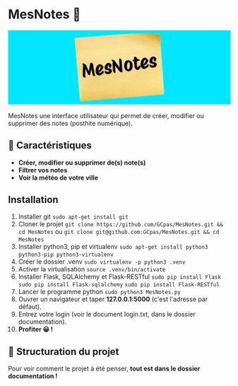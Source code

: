# MesNotes 📝
![](./documentation/logo_mesnotes_en_jpg.jpg)

MesNotes une interface utilisateur qui permet de créer, modifier ou supprimer des notes (posthite numérique).

## 🌟 Caractéristiques

- **Créer, modifier ou supprimer de(s) note(s)**
- **Filtrer vos notes**
- **Voir la météo de votre ville**

## Installation

1. Installer git
```sudo apt-get install git```
2. Cloner le projet
```git clone https://github.com/GCpas/MesNotes.git && cd MesNotes``` ou ```git clone git@github.com:GCpas/MesNotes.git && cd MesNotes```
3. Installer python3, pip et virtualenv
```sudo apt-get install python3 python3-pip python3-virtualenv```
4. Créer le dossier .venv
```sudo virtualenv -p python3 .venv```
5. Activer la virtualisation
```source .venv/bin/activate```
6. Installer Flask, SQLAlchemy et Flask-RESTful
```sudo pip install Flask```
```sudo pip install Flask-sqlalchemy```
```sudo pip install Flask-RESTful```
7. Lancer le programme python
```sudo python3 MesNotes.py```
8. Ouvrer un navigateur et taper **127.0.0.1:5000** (c'est l'adresse par défaut).
9. Entrez votre login (voir le document login.txt, dans le dossier documentation).
10. **Profiter 😀 !**

## 📝 Structuration du projet

Pour voir comment le projet à été penser, **tout est dans le dossier documentation !**